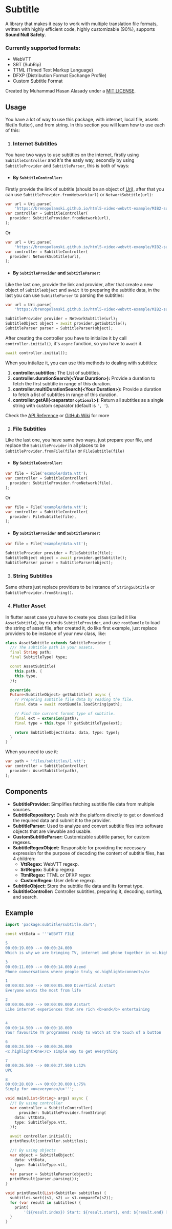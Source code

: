 # Subtitle
A library that makes it easy to work with multiple translation file formats, written with highly efficient code, 
highly customizable (90%), supports **Sound Null Safety**.

### Currently supported formats:
- WebVTT
- SRT (SubRip)
- TTML (Timed Text Markup Language)
- DFXP (Distribution Format Exchange Profile)
- Custom Subtitle Format

Created by Muhammad Hasan Alasady under a [MIT LICENSE](https://github.com/dsc-uob/subtitle/blob/master/LICENCE).

## Usage
You have a lot of way to use this package, with internet, local file, assets file(In flutter),
and from string. In this section you will learn how to use each of this:

1. ### Internet Subtitles
You have two ways to use subtitles on the internet, firstly using `SubtitleController` and it's the
easly way, secondly by using `SubtitleProvider` and `SubtitleParser`, this is both of ways:

- #### By `SubtitleController`:
Firstly provide the link of subtitle (should be an object of [Uri](https://api.dart.dev/stable/2.13.1/dart-core/Uri-class.html)), 
after that you can use `SubtitleProvider.fromNetwork(url)` or `NetworkSubtitle(url)`:

```dart
var url = Uri.parse(
    'https://brenopolanski.github.io/html5-video-webvtt-example/MIB2-subtitles-pt-BR.vtt');
var controller = SubtitleController(
  provider: SubtitleProvider.fromNetwork(url),
);
```

Or

```dart
var url = Uri.parse(
    'https://brenopolanski.github.io/html5-video-webvtt-example/MIB2-subtitles-pt-BR.vtt');
var controller = SubtitleController(
  provider: NetworkSubtitle(url),
);
```

- #### By `SubtitleProvider` and `SubtitleParser`:
Like the last one, provide the link and provider, after that create a new object of `SubtitleObject` and `await` it to preparing 
the subtitle data, in the last you can use `SubtitleParser` to parsing the subtitles:

```dart
var url = Uri.parse(
    'https://brenopolanski.github.io/html5-video-webvtt-example/MIB2-subtitles-pt-BR.vtt');

SubtitleProvider provider = NetworkSubtitle(url);
SubtitleObject object = await provider.getSubtitle();
SubtitleParser parser = SubtitleParser(object);     
```

After creating the controller you have to initialize it by call `controller.initial()`, it's `async` function, so you have to `await` it.

```dart
await controller.initial();
```

When you intialize it, you can use this methods to dealing with subtitles:

1. **controller.subtitles:** The List of subtitles. 
2. **controller.durationSearch(\<Your Duration\>):** Provide a duration to fetch the first subtitle in range of this duration. 
3. **controller.multiDurationSearch(\<Your Duration\>):** Provide a duration to fetch a list of subtitles in range of this duration. 
4. **controller.getAll(\<separator `optional`\>)**: Return all subtitles as a single string with custom separator (default is `', '`).

Check the [API Reference](https://pub.dev/documentation/subtitle/latest/) or [GitHub Wiki](https://github.com/dsc-uob/subtitle/wiki) for more

2. ### File Subtitles
Like the last one, you have same two ways, just prepare your file, and replace the `SubtitleProvider` in all places to be `SubtitleProvider.fromFile(file)` or `FileSubtitle(file)`

- #### By `SubtitleController`:

```dart
var file = File('example/data.vtt');
var controller = SubtitleController(
  provider: SubtitleProvider.fromNetwork(file),
);
```

Or

```dart
var file = File('example/data.vtt');
var controller = SubtitleController(
  provider: FileSubtitle(file),
);
```

- #### By `SubtitleProvider` and `SubtitleParser`:

```dart
var file = File('example/data.vtt');

SubtitleProvider provider = FileSubtitle(file);
SubtitleObject object = await provider.getSubtitle();
SubtitleParser parser = SubtitleParser(object);
```

3. ### String Subtitles
Same others just replace providers to be instance of `StringSubtitle` or `SubtitleProvider.fromString()`.

4. ### Flutter Asset
In flutter asset case you have to create you class (called it like `AssetSubtitle`), by extends `SubtitleProvider`, and use `rootBundle` to load the string of asset file, after created it, do like first example, just replace providers to be instance of your new class, like:

```dart
class AssetSubtitle extends SubtitleProvider {
  /// The subtitle path in your assets.
  final String path;
  final SubtitleType? type;

  const AssetSubtitle(
    this.path, {
    this.type,
  });

  @override
  Future<SubtitleObject> getSubtitle() async {
    // Preparing subtitle file data by reading the file.
    final data = await rootBundle.loadString(path);

    // Find the current format type of subtitle.
    final ext = extension(path);
    final type = this.type ?? getSubtitleType(ext);

    return SubtitleObject(data: data, type: type);
  }
}
```

When you need to use it:
```dart
var path = 'files/subtitles/1.vtt';
var controller = SubtitleController(
  provider: AssetSubtitle(path),
);
```


## Components
- **SubtitleProvider:** Simplifies fetching subtitle file data from multiple sources.
- **SubtitleRepository:** Deals with the platform directly to get or download the required data and submit it to the provider.
- **SubtitleParser:** Used to analyze and convert subtitle files into software objects that are viewable and usable.
- **CustomSubtitleParser:** Customizable subtitle parser, for custom regexes.
- **SubtitleRegexObject:** Responsible for providing the necessary expression for the purpose of decoding the content of subtitle files, has 4 children:
    - **VttRegex:** WebVTT regexp.
    - **SrtRegex:** SubRip regexp.
    - **TtmlRegex:** TTML or DFXP regex
    - **CustomRegex:** User define regexp.
- **SubtitleObject:** Store the subtitle file data and its format type.
- **SubtitleController:** Controller subtitles, preparing it, decoding, sorting, and search.


## Example
```dart
import 'package:subtitle/subtitle.dart';

const vttData = '''WEBVTT FILE

5
00:00:19.000 --> 00:00:24.000
Which is why we are bringing TV, internet and phone together in <c.highlight>one</c> super package

3
00:00:11.000 --> 00:00:14.000 A:end
Phone conversations where people truly <c.highlight>connect</c>

1
00:00:03.500 --> 00:00:05.000 D:vertical A:start
Everyone wants the most from life

2
00:00:06.000 --> 00:00:09.000 A:start
Like internet experiences that are rich <b>and</b> entertaining


4
00:00:14.500 --> 00:00:18.000
Your favourite TV programmes ready to watch at the touch of a button

6
00:00:24.500 --> 00:00:26.000
<c.highlight>One</c> simple way to get everything

7
00:00:26.500 --> 00:00:27.500 L:12%
UPC

8
00:00:28.000 --> 00:00:30.000 L:75%
Simply for <u>everyone</u>''';

void main(List<String> args) async {
  //! By using controller
  var controller = SubtitleController(
      provider: SubtitleProvider.fromString(
    data: vttData,
    type: SubtitleType.vtt,
  ));

  await controller.initial();
  printResult(controller.subtitles);

  //! By using objects
  var object = SubtitleObject(
    data: vttData,
    type: SubtitleType.vtt,
  );
  var parser = SubtitleParser(object);
  printResult(parser.parsing());
}

void printResult(List<Subtitle> subtitles) {
  subtitles.sort((s1, s2) => s1.compareTo(s2));
  for (var result in subtitles) {
    print(
        '(${result.index}) Start: ${result.start}, end: ${result.end} [${result.data}]');
  }
}
```
